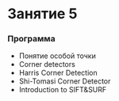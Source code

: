 # Занятие 5

### Программа
* Понятие особой точки
* Corner detectors
* Harris Corner Detection
* Shi-Tomasi Corner Detector
* Introduction to SIFT&SURF
